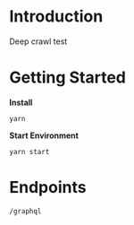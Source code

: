 # Introduction 
Deep crawl test

# Getting Started

**Install**

    yarn

**Start Environment**

    yarn start

# Endpoints

`/graphql`


